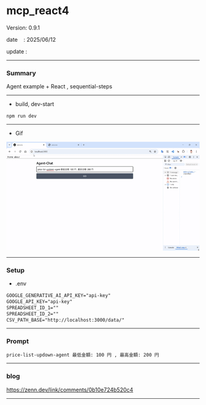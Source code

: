 ﻿# mcp_react4

 Version: 0.9.1

 date    : 2025/06/12
 
 update  :

***
### Summary

Agent example + React , sequential-steps

***
* build, dev-start

```
npm run dev
```

***
* Gif

![img1](/image/mcp_react4_2.gif)

***
### Setup
* .env
```
GOOGLE_GENERATIVE_AI_API_KEY="api-key"
GOOGLE_API_KEY="api-key"
SPREADSHEET_ID_1=""
SPREADSHEET_ID_2=""
CSV_PATH_BASE="http://localhost:3000/data/"
```

***
### Prompt

```
price-list-updown-agent 最低金額: 100 円 , 最高金額: 200 円
```

***
### blog 

https://zenn.dev/link/comments/0b10e724b520c4

***

